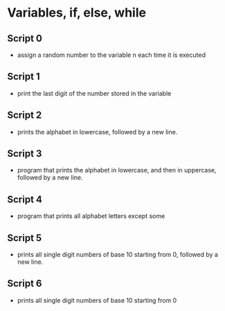 # Variables, if, else, while

## Script 0
- assign a random number to the variable n each time it is executed

## Script 1
- print the last digit of the number stored in the variable

## Script 2
- prints the alphabet in lowercase, followed by a new line.

## Script 3
- program that prints the alphabet in lowercase, and then in uppercase, followed by a new line.

## Script 4
- program that prints all alphabet letters except some

## Script 5
-  prints all single digit numbers of base 10 starting from 0, followed by a new line.

## Script 6
- prints all single digit numbers of base 10 starting from 0 
